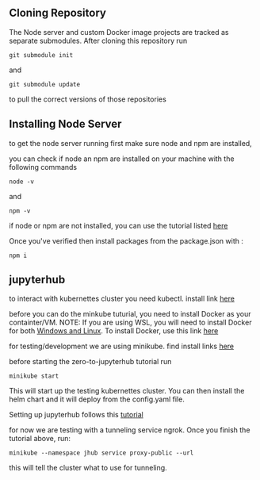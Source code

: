 ## Cloning Repository

The Node server and custom Docker image projects are tracked as separate submodules. After cloning this repository run

```
git submodule init
```
and 
```
git submodule update
```
to pull the correct versions of those repositories

## Installing Node Server

to get the node server running first make sure node and npm are installed, 

you can check if node an npm are installed on your machine with the following commands

```
node -v
```
and 
```
npm -v
```

if node or npm are not installed, you can use the tutorial listed [here](https://https://linuxize.com/post/how-to-install-node-js-on-ubuntu-18.04/) 

Once you've verified then install packages from the package.json with :

```
npm i
```

## jupyterhub

to interact with kubernettes cluster you need kubectl. install link [here](https://kubernetes.io/docs/tasks/tools/install-kubectl/)

before you can do the minkube tuturial, you need to install Docker as your containter/VM. NOTE: If you are using WSL, you will need to install Docker for both [Windows and Linux](https://nickjanetakis.com/blog/setting-up-docker-for-windows-and-wsl-to-work-flawlessly).
To install Docker, use this link [here](https://minikube.sigs.k8s.io/docs/drivers/)

for testing/development we are using minikube. find install links [here](https://minikube.sigs.k8s.io/docs/start/)

before starting the zero-to-jupyterhub tutorial run 

```
minikube start
```

This will start up the testing kubernettes cluster. You can then install the helm chart and it will deploy from the config.yaml file.

Setting up jupyterhub follows this [tutorial](https://zero-to-jupyterhub.readthedocs.io/en/latest/kubernetes/index.html)

for now we are testing with a tunneling service ngrok. Once you finish the tutorial above, run: 
```
minikube --namespace jhub service proxy-public --url
```
this will tell the cluster what to use for tunneling. 